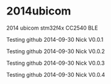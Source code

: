 2014ubicom
==========

2014 ubicom stm32f4x CC2540 BLE

Testing github
2014-09-30 
Nick
V0.0.1

Testing github
2014-09-30 
Nick
V0.0.2

Testing github
2014-09-30 
Nick
V0.0.3

Testing github
2014-09-30 
Nick
V0.0.4
